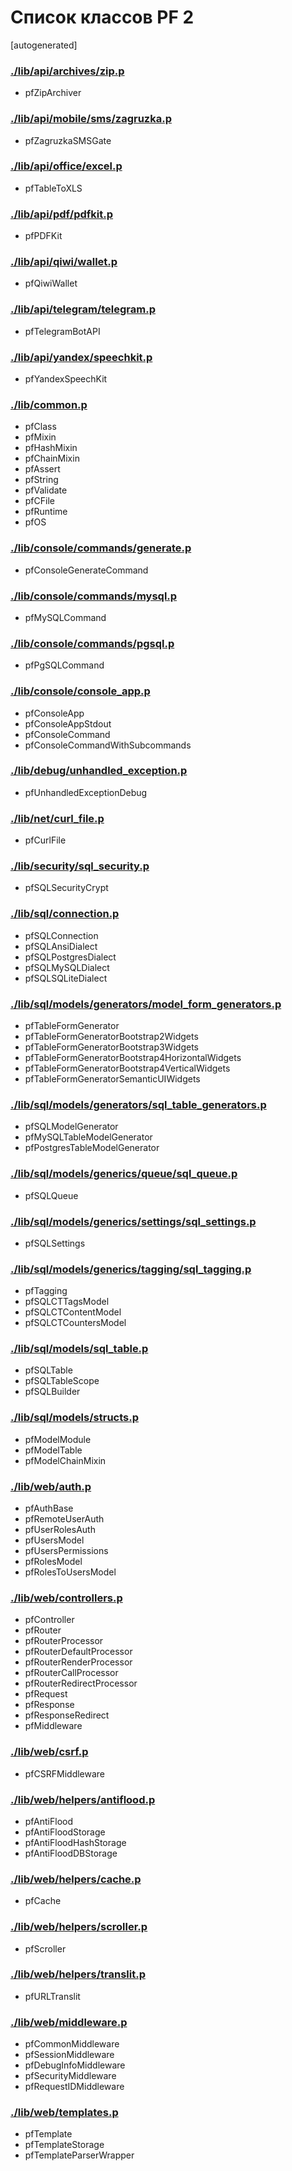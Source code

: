 Список классов PF 2
===================

[autogenerated]

### [./lib/api/archives/zip.p](./lib/api/archives/zip.p)
* pfZipArchiver

### [./lib/api/mobile/sms/zagruzka.p](./lib/api/mobile/sms/zagruzka.p)
* pfZagruzkaSMSGate

### [./lib/api/office/excel.p](./lib/api/office/excel.p)
* pfTableToXLS

### [./lib/api/pdf/pdfkit.p](./lib/api/pdf/pdfkit.p)
* pfPDFKit

### [./lib/api/qiwi/wallet.p](./lib/api/qiwi/wallet.p)
* pfQiwiWallet

### [./lib/api/telegram/telegram.p](./lib/api/telegram/telegram.p)
* pfTelegramBotAPI

### [./lib/api/yandex/speechkit.p](./lib/api/yandex/speechkit.p)
* pfYandexSpeechKit

### [./lib/common.p](./lib/common.p)
* pfClass
* pfMixin
* pfHashMixin
* pfChainMixin
* pfAssert
* pfString
* pfValidate
* pfCFile
* pfRuntime
* pfOS

### [./lib/console/commands/generate.p](./lib/console/commands/generate.p)
* pfConsoleGenerateCommand

### [./lib/console/commands/mysql.p](./lib/console/commands/mysql.p)
* pfMySQLCommand

### [./lib/console/commands/pgsql.p](./lib/console/commands/pgsql.p)
* pfPgSQLCommand

### [./lib/console/console_app.p](./lib/console/console_app.p)
* pfConsoleApp
* pfConsoleAppStdout
* pfConsoleCommand
* pfConsoleCommandWithSubcommands

### [./lib/debug/unhandled_exception.p](./lib/debug/unhandled_exception.p)
* pfUnhandledExceptionDebug

### [./lib/net/curl_file.p](./lib/net/curl_file.p)
* pfCurlFile

### [./lib/security/sql_security.p](./lib/security/sql_security.p)
* pfSQLSecurityCrypt

### [./lib/sql/connection.p](./lib/sql/connection.p)
* pfSQLConnection
* pfSQLAnsiDialect
* pfSQLPostgresDialect
* pfSQLMySQLDialect
* pfSQLSQLiteDialect

### [./lib/sql/models/generators/model_form_generators.p](./lib/sql/models/generators/model_form_generators.p)
* pfTableFormGenerator
* pfTableFormGeneratorBootstrap2Widgets
* pfTableFormGeneratorBootstrap3Widgets
* pfTableFormGeneratorBootstrap4HorizontalWidgets
* pfTableFormGeneratorBootstrap4VerticalWidgets
* pfTableFormGeneratorSemanticUIWidgets

### [./lib/sql/models/generators/sql_table_generators.p](./lib/sql/models/generators/sql_table_generators.p)
* pfSQLModelGenerator
* pfMySQLTableModelGenerator
* pfPostgresTableModelGenerator

### [./lib/sql/models/generics/queue/sql_queue.p](./lib/sql/models/generics/queue/sql_queue.p)
* pfSQLQueue

### [./lib/sql/models/generics/settings/sql_settings.p](./lib/sql/models/generics/settings/sql_settings.p)
* pfSQLSettings

### [./lib/sql/models/generics/tagging/sql_tagging.p](./lib/sql/models/generics/tagging/sql_tagging.p)
* pfTagging
* pfSQLCTTagsModel
* pfSQLCTContentModel
* pfSQLCTCountersModel

### [./lib/sql/models/sql_table.p](./lib/sql/models/sql_table.p)
* pfSQLTable
* pfSQLTableScope
* pfSQLBuilder

### [./lib/sql/models/structs.p](./lib/sql/models/structs.p)
* pfModelModule
* pfModelTable
* pfModelChainMixin

### [./lib/web/auth.p](./lib/web/auth.p)
* pfAuthBase
* pfRemoteUserAuth
* pfUserRolesAuth
* pfUsersModel
* pfUsersPermissions
* pfRolesModel
* pfRolesToUsersModel

### [./lib/web/controllers.p](./lib/web/controllers.p)
* pfController
* pfRouter
* pfRouterProcessor
* pfRouterDefaultProcessor
* pfRouterRenderProcessor
* pfRouterCallProcessor
* pfRouterRedirectProcessor
* pfRequest
* pfResponse
* pfResponseRedirect
* pfMiddleware

### [./lib/web/csrf.p](./lib/web/csrf.p)
* pfCSRFMiddleware

### [./lib/web/helpers/antiflood.p](./lib/web/helpers/antiflood.p)
* pfAntiFlood
* pfAntiFloodStorage
* pfAntiFloodHashStorage
* pfAntiFloodDBStorage

### [./lib/web/helpers/cache.p](./lib/web/helpers/cache.p)
* pfCache

### [./lib/web/helpers/scroller.p](./lib/web/helpers/scroller.p)
* pfScroller

### [./lib/web/helpers/translit.p](./lib/web/helpers/translit.p)
* pfURLTranslit

### [./lib/web/middleware.p](./lib/web/middleware.p)
* pfCommonMiddleware
* pfSessionMiddleware
* pfDebugInfoMiddleware
* pfSecurityMiddleware
* pfRequestIDMiddleware

### [./lib/web/templates.p](./lib/web/templates.p)
* pfTemplate
* pfTemplateStorage
* pfTemplateParserWrapper

